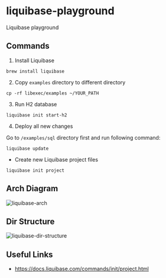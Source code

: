 # liquibase-playground

Liquibase playground

## Commands

1. Install Liquibase

```
brew install liquibase
```

2. Copy `examples` directory to different directory

```
cp -rf libexec/examples ~/YOUR_PATH
```

3. Run H2 database

```
liquibase init start-h2
```

4. Deploy all new changes

Go to `/examples/sql` directory first and run following command:

```
liquibase update
```

- Create new Liquibase project files

```
liquibase init project
```

## Arch Diagram
![liquibase-arch](https://github.com/user-attachments/assets/c0c60d80-262d-4d01-be20-61080d112550)

## Dir Structure
![liquibase-dir-structure](https://github.com/user-attachments/assets/333c6a9a-a082-4513-99ab-925a27aa7a0c)

## Useful Links

- https://docs.liquibase.com/commands/init/project.html
